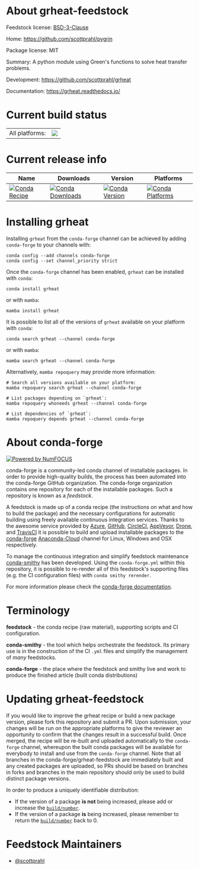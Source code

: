About grheat-feedstock
======================

Feedstock license: [BSD-3-Clause](https://github.com/conda-forge/grheat-feedstock/blob/main/LICENSE.txt)

Home: https://github.com/scottprahl/pygrin

Package license: MIT

Summary: A python module using Green's functions to solve heat transfer problems.

Development: https://github.com/scottprahl/grheat

Documentation: https://grheat.readthedocs.io/

Current build status
====================


<table><tr><td>All platforms:</td>
    <td>
      <a href="https://dev.azure.com/conda-forge/feedstock-builds/_build/latest?definitionId=20595&branchName=main">
        <img src="https://dev.azure.com/conda-forge/feedstock-builds/_apis/build/status/grheat-feedstock?branchName=main">
      </a>
    </td>
  </tr>
</table>

Current release info
====================

| Name | Downloads | Version | Platforms |
| --- | --- | --- | --- |
| [![Conda Recipe](https://img.shields.io/badge/recipe-grheat-green.svg)](https://anaconda.org/conda-forge/grheat) | [![Conda Downloads](https://img.shields.io/conda/dn/conda-forge/grheat.svg)](https://anaconda.org/conda-forge/grheat) | [![Conda Version](https://img.shields.io/conda/vn/conda-forge/grheat.svg)](https://anaconda.org/conda-forge/grheat) | [![Conda Platforms](https://img.shields.io/conda/pn/conda-forge/grheat.svg)](https://anaconda.org/conda-forge/grheat) |

Installing grheat
=================

Installing `grheat` from the `conda-forge` channel can be achieved by adding `conda-forge` to your channels with:

```
conda config --add channels conda-forge
conda config --set channel_priority strict
```

Once the `conda-forge` channel has been enabled, `grheat` can be installed with `conda`:

```
conda install grheat
```

or with `mamba`:

```
mamba install grheat
```

It is possible to list all of the versions of `grheat` available on your platform with `conda`:

```
conda search grheat --channel conda-forge
```

or with `mamba`:

```
mamba search grheat --channel conda-forge
```

Alternatively, `mamba repoquery` may provide more information:

```
# Search all versions available on your platform:
mamba repoquery search grheat --channel conda-forge

# List packages depending on `grheat`:
mamba repoquery whoneeds grheat --channel conda-forge

# List dependencies of `grheat`:
mamba repoquery depends grheat --channel conda-forge
```


About conda-forge
=================

[![Powered by
NumFOCUS](https://img.shields.io/badge/powered%20by-NumFOCUS-orange.svg?style=flat&colorA=E1523D&colorB=007D8A)](https://numfocus.org)

conda-forge is a community-led conda channel of installable packages.
In order to provide high-quality builds, the process has been automated into the
conda-forge GitHub organization. The conda-forge organization contains one repository
for each of the installable packages. Such a repository is known as a *feedstock*.

A feedstock is made up of a conda recipe (the instructions on what and how to build
the package) and the necessary configurations for automatic building using freely
available continuous integration services. Thanks to the awesome service provided by
[Azure](https://azure.microsoft.com/en-us/services/devops/), [GitHub](https://github.com/),
[CircleCI](https://circleci.com/), [AppVeyor](https://www.appveyor.com/),
[Drone](https://cloud.drone.io/welcome), and [TravisCI](https://travis-ci.com/)
it is possible to build and upload installable packages to the
[conda-forge](https://anaconda.org/conda-forge) [Anaconda-Cloud](https://anaconda.org/)
channel for Linux, Windows and OSX respectively.

To manage the continuous integration and simplify feedstock maintenance
[conda-smithy](https://github.com/conda-forge/conda-smithy) has been developed.
Using the ``conda-forge.yml`` within this repository, it is possible to re-render all of
this feedstock's supporting files (e.g. the CI configuration files) with ``conda smithy rerender``.

For more information please check the [conda-forge documentation](https://conda-forge.org/docs/).

Terminology
===========

**feedstock** - the conda recipe (raw material), supporting scripts and CI configuration.

**conda-smithy** - the tool which helps orchestrate the feedstock.
                   Its primary use is in the construction of the CI ``.yml`` files
                   and simplify the management of *many* feedstocks.

**conda-forge** - the place where the feedstock and smithy live and work to
                  produce the finished article (built conda distributions)


Updating grheat-feedstock
=========================

If you would like to improve the grheat recipe or build a new
package version, please fork this repository and submit a PR. Upon submission,
your changes will be run on the appropriate platforms to give the reviewer an
opportunity to confirm that the changes result in a successful build. Once
merged, the recipe will be re-built and uploaded automatically to the
`conda-forge` channel, whereupon the built conda packages will be available for
everybody to install and use from the `conda-forge` channel.
Note that all branches in the conda-forge/grheat-feedstock are
immediately built and any created packages are uploaded, so PRs should be based
on branches in forks and branches in the main repository should only be used to
build distinct package versions.

In order to produce a uniquely identifiable distribution:
 * If the version of a package **is not** being increased, please add or increase
   the [``build/number``](https://docs.conda.io/projects/conda-build/en/latest/resources/define-metadata.html#build-number-and-string).
 * If the version of a package **is** being increased, please remember to return
   the [``build/number``](https://docs.conda.io/projects/conda-build/en/latest/resources/define-metadata.html#build-number-and-string)
   back to 0.

Feedstock Maintainers
=====================

* [@scottprahl](https://github.com/scottprahl/)

